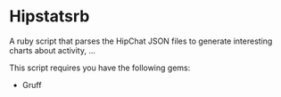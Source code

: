 Hipstatsrb
==========

A ruby script that parses the HipChat JSON files to generate interesting charts about activity, ...

This script requires you have the following gems:
- Gruff
